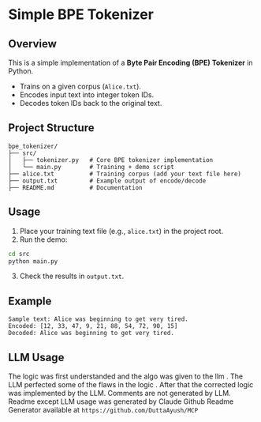 # Simple BPE Tokenizer

## Overview
This is a simple implementation of a **Byte Pair Encoding (BPE) Tokenizer** in Python.

- Trains on a given corpus (`Alice.txt`).
- Encodes input text into integer token IDs.
- Decodes token IDs back to the original text.

## Project Structure
```
bpe_tokenizer/
├── src/
│   ├── tokenizer.py   # Core BPE tokenizer implementation
│   └── main.py        # Training + demo script
├── alice.txt          # Training corpus (add your text file here)
├── output.txt         # Example output of encode/decode
├── README.md          # Documentation
```

## Usage

1. Place your training text file (e.g., `alice.txt`) in the project root.
2. Run the demo:

```bash
cd src
python main.py
```

3. Check the results in `output.txt`.

## Example
```
Sample text: Alice was beginning to get very tired.
Encoded: [12, 33, 47, 9, 21, 88, 54, 72, 90, 15]
Decoded: Alice was beginning to get very tired.
```
## LLM Usage 
The logic was first understanded and the algo was given to the llm . The LLM perfected some of the flaws in the logic . After that the corrected logic was implemented by the LLM.
Comments are not generated by LLM.
Readme except LLM usage was generated by Claude Github Readme Generator available at ``` https://github.com/DuttaAyush/MCP ```